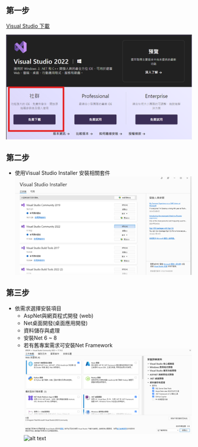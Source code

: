 ## 第一步
[Visual Studio 下載](https://visualstudio.microsoft.com/zh-hant/downloads/)

![下載](Image/download_vs_ide.png)

## 第二步
- 使用Visual Studio Installer 安裝相關套件
![vs_installer](Image/visual_studio_installer.png)

## 第三步
- 依需求選擇安裝項目
    - AspNet與網頁程式開發 (web)
    - Net桌面開發(桌面應用開發)
    - 資料儲存與處理
    - 安裝Net 6 ~ 8
    - 若有舊專案需求可安裝Net Framework
![alt text](Image/vs_installer_option_001.png)
![alt text](Image/vs_installer_option__002.png)